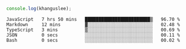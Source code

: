 ```js
console.log(khanguslee);
```

<!--START_SECTION:waka-->

```text
JavaScript   7 hrs 50 mins   ████████████████████████▒   96.70 %
Markdown     12 mins         ▓░░░░░░░░░░░░░░░░░░░░░░░░   02.48 %
TypeScript   3 mins          ▒░░░░░░░░░░░░░░░░░░░░░░░░   00.69 %
JSON         0 secs          ░░░░░░░░░░░░░░░░░░░░░░░░░   00.11 %
Bash         0 secs          ░░░░░░░░░░░░░░░░░░░░░░░░░   00.02 %
```

<!--END_SECTION:waka-->

<!--
**khanguslee/khanguslee** is a ✨ _special_ ✨ repository because its `README.md` (this file) appears on your GitHub profile.

Here are some ideas to get you started:

- 🔭 I’m currently working on ...
- 🌱 I’m currently learning ...
- 👯 I’m looking to collaborate on ...
- 🤔 I’m looking for help with ...
- 💬 Ask me about ...
- 📫 How to reach me: ...
- 😄 Pronouns: ...
- ⚡ Fun fact: ...
-->
